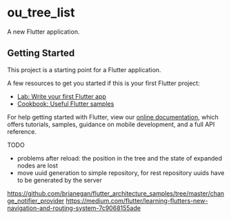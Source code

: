 # ou_tree_list

A new Flutter application.

## Getting Started

This project is a starting point for a Flutter application.

A few resources to get you started if this is your first Flutter project:

- [Lab: Write your first Flutter app](https://flutter.dev/docs/get-started/codelab)
- [Cookbook: Useful Flutter samples](https://flutter.dev/docs/cookbook)

For help getting started with Flutter, view our
[online documentation](https://flutter.dev/docs), which offers tutorials,
samples, guidance on mobile development, and a full API reference.

TODO
* problems after reload: the position in the tree and the state of expanded nodes are lost
* move uuid generation to simple repository, for rest repository uuids have to be generated by the server


https://github.com/brianegan/flutter_architecture_samples/tree/master/change_notifier_provider
https://medium.com/flutter/learning-flutters-new-navigation-and-routing-system-7c9068155ade
